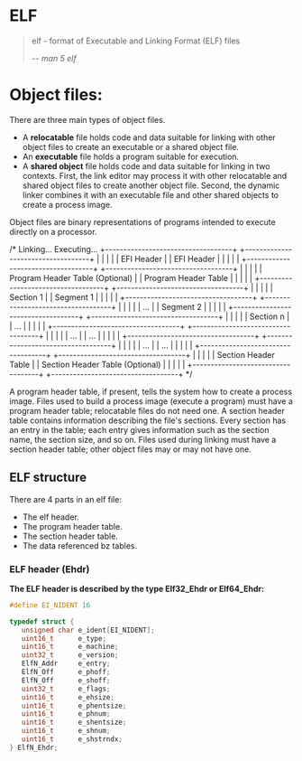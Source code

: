 # ELF

> elf - format of Executable and Linking Format (ELF) files
>
> -- <cite>man 5 elf</cite>

# Object files:

There are three main types of object files.
- A **relocatable** file holds code and data suitable for linking with other object files to create an
executable or a shared object file.
- An **executable** file holds a program suitable for execution.
- A **shared object** file holds code and data suitable for linking in two contexts. First, the link
  editor may process it with other relocatable and shared object files to create another object file.
  Second, the dynamic linker combines it with an executable file and other shared objects to
  create a process image.

Object files are binary representations of programs
intended to execute directly on a processor.

/*
              Linking...                              Executing...
+-----------------------------------+    +-----------------------------------+
|                                   |    |                                   |
|            EFI Header             |    |            EFI Header             |
|                                   |    |                                   |
+-----------------------------------+    +-----------------------------------+
|                                   |    |                                   |
|  Program Header Table (Optional)  |    |       Program Header Table        |
|                                   |    |                                   |
+-----------------------------------+    +-----------------------------------+
|                                   |    |                                   |
|            Section 1              |    |            Segment 1              |
|                                   |    |                                   |
+-----------------------------------+    +-----------------------------------+
|                                   |    |                                   |
|              ...                  |    |            Segment 2              |
|                                   |    |                                   |
+-----------------------------------+    +-----------------------------------+
|                                   |    |                                   |
|           Section n               |    |              ...                  |
|                                   |    |                                   |
+-----------------------------------+    +-----------------------------------+
|                                   |    |                                   |
|              ...                  |    |              ...                  |
|                                   |    |                                   |
+-----------------------------------+    +-----------------------------------+
|                                   |    |                                   |
|              ...                  |    |              ...                  |
|                                   |    |                                   |
+-----------------------------------+    +-----------------------------------+
|                                   |    |                                   |
|       Section Header Table        |    |  Section Header Table (Optional)  |
|                                   |    |                                   |
+-----------------------------------+    +-----------------------------------+
*/

A program header table, if present, tells the system how to create a process image. Files used
to build a process image (execute a program) must have a program header table; relocatable
files do not need one. A section header table contains information describing the file's sections.
Every section has an entry in the table; each entry gives information such as the section name,
the section size, and so on. Files used during linking must have a section header table; other
object files may or may not have one.


## ELF structure

There are 4 parts in an elf file:

- The elf header.
- The program header table.
- The section header table.
- The data referenced bz tables.

### ELF header (Ehdr)

**The ELF header is described by the type Elf32_Ehdr or Elf64_Ehdr:**

```c
#define EI_NIDENT 16

typedef struct {
   unsigned char e_ident[EI_NIDENT];
   uint16_t      e_type;
   uint16_t      e_machine;
   uint32_t      e_version;
   ElfN_Addr     e_entry;
   ElfN_Off      e_phoff;
   ElfN_Off      e_shoff;
   uint32_t      e_flags;
   uint16_t      e_ehsize;
   uint16_t      e_phentsize;
   uint16_t      e_phnum;
   uint16_t      e_shentsize;
   uint16_t      e_shnum;
   uint16_t      e_shstrndx;
} ElfN_Ehdr;

```